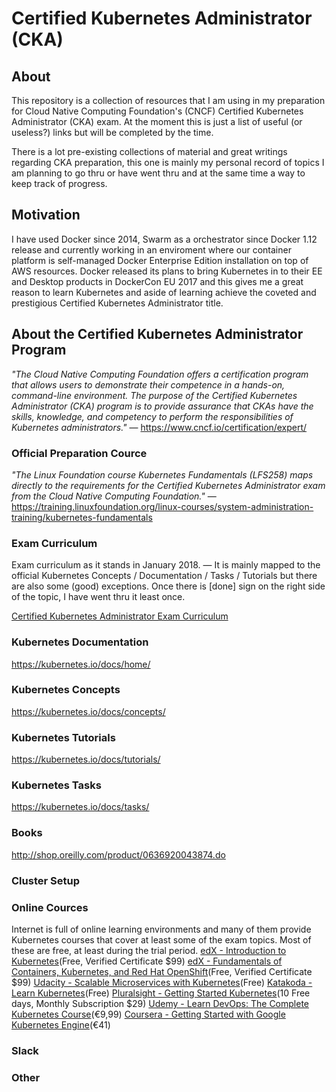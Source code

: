 # Certified Kubernetes Administrator (CKA)

## About

This repository is a collection of resources that I am using in my preparation for Cloud Native Computing Foundation's (CNCF) Certified Kubernetes Administrator (CKA) exam. At the moment this is just a list of useful (or useless?) links but will be completed by the time.

There is a lot pre-existing collections of material and great writings regarding CKA preparation, this one is mainly my personal record of topics I am planning to go thru or have went thru and at the same time a way to keep track of progress.

## Motivation

I have used Docker since 2014, Swarm as a orchestrator since Docker 1.12 release and currently working in an enviroment where our container platform is self-managed Docker Enterprise Edition installation on top of AWS  resources. Docker released its plans to bring Kubernetes in to their EE and Desktop products in DockerCon EU 2017 and this gives me a great reason to learn Kubernetes and aside of learning achieve the coveted and prestigious Certified Kubernetes Administrator title.

## About the Certified Kubernetes Administrator Program

_"The Cloud Native Computing Foundation offers a certification program that allows users to demonstrate their competence in a hands-on, command-line environment. The purpose of the Certified Kubernetes Administrator (CKA) program is to provide assurance that CKAs have the skills, knowledge, and competency to perform the responsibilities of Kubernetes administrators."_ — https://www.cncf.io/certification/expert/

### Official Preparation Cource

_"The Linux Foundation course Kubernetes Fundamentals (LFS258) maps directly to the requirements for the Certified Kubernetes Administrator exam from the Cloud Native Computing Foundation."_ — https://training.linuxfoundation.org/linux-courses/system-administration-training/kubernetes-fundamentals

### Exam Curriculum
Exam curriculum as it stands in January 2018. — It is mainly mapped to the official Kubernetes Concepts / Documentation / Tasks / Tutorials but there are also some (good) exceptions. Once there is \[done\] sign on the right side of the topic, I have went thru it least once.

[Certified Kubernetes Administrator Exam Curriculum](https://github.com/nikovirtala/Certified-Kubernetes-Administrator-CKA/blob/master/Curriculum.md)

### Kubernetes Documentation
https://kubernetes.io/docs/home/

### Kubernetes Concepts
https://kubernetes.io/docs/concepts/

### Kubernetes Tutorials
https://kubernetes.io/docs/tutorials/

### Kubernetes Tasks
https://kubernetes.io/docs/tasks/

### Books
http://shop.oreilly.com/product/0636920043874.do

### Cluster Setup
[](https://github.com/kelseyhightower/kubernetes-the-hard-way)
[](https://github.com/linuxkit/kubernetes)

### Online Cources
Internet is full of online learning environments and many of them provide Kubernetes courses that cover  at least some of the exam topics. Most of these are free, at least during the trial period.
[edX - Introduction to Kubernetes](https://www.edx.org/course/introduction-kubernetes-linuxfoundationx-lfs158x)\(Free, Verified Certificate $99\)
[edX - Fundamentals of Containers, Kubernetes, and Red Hat OpenShift](https://www.edx.org/course/fundamentals-containers-kubernetes-red-hat-do081x)\(Free, Verified Certificate $99\)
[Udacity - Scalable Microservices with Kubernetes](https://eu.udacity.com/course/scalable-microservices-with-kubernetes--ud615)\(Free\)
[Katakoda - Learn Kubernetes](https://www.katacoda.com/courses/kubernetes)\(Free\)
[Pluralsight - Getting Started Kubernetes](https://www.pluralsight.com/courses/getting-started-kubernetes)\(10 Free days, Monthly Subscription $29\)
[Udemy - Learn DevOps: The Complete Kubernetes Course](https://www.udemy.com/learn-devops-the-complete-kubernetes-course)\(€9,99\)
[Coursera - Getting Started with Google Kubernetes Engine](https://www.coursera.org/learn/google-kubernetes-engine)\(€41\)


### Slack
[](http://slack.k8s.io/)
[](https://kubernauts-slack-join.herokuapp.com/)

### Other
[](http://kubernetesbyexample.com/)
[](https://github.com/aws-samples/aws-workshop-for-kubernetes)
[](https://www.datadoghq.com/blog/monitoring-kubernetes-era/)
